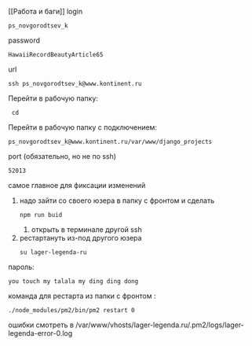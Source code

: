 [[Работа и баги]]
login
```
ps_novgorodtsev_k 
```
password 
```
HawaiiRecordBeautyArticle65
```
url 
``` 
ssh ps_novgorodtsev_k@www.kontinent.ru
```
Перейти в рабочую папку: 
```
 cd 
```
Перейти в рабочую папку с подключением: 
```
ps_novgorodtsev_k@www.kontinent.ru/var/www/django_projects
```
port (обязательно, но не по ssh)
 ```
52013
 ```

самое главное для фиксации изменений

1. надо зайти со своего юзера в папку с фронтом и сделать 
	 ```
	npm run buid
	 ```
	1. открыть в терминале другой ssh 
3. рестартануть из-под другого юзера 
	```
	su lager-legenda-ru 
	``` 
пароль:
```
you touch my talala my ding ding dong 
```


команда для рестарта из папки с фронтом :
```
./node_modules/pm2/bin/pm2 restart 0
```


ошибки смотреть в /var/www/vhosts/lager-legenda.ru/.pm2/logs/lager-legenda-error-0.log

